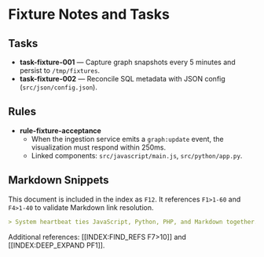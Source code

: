 # Fixture Notes and Tasks

## Tasks

- **task-fixture-001** — Capture graph snapshots every 5 minutes and persist to `/tmp/fixtures`.
- **task-fixture-002** — Reconcile SQL metadata with JSON config (`src/json/config.json`).

## Rules

- **rule-fixture-acceptance**
  - When the ingestion service emits a `graph:update` event, the visualization must respond within 250ms.
  - Linked components: `src/javascript/main.js`, `src/python/app.py`.

## Markdown Snippets

This document is included in the index as `F12`. It references `F1>1-60` and `F4>1-40` to validate Markdown link resolution.

```markdown
> System heartbeat ties JavaScript, Python, PHP, and Markdown together.
```

Additional references: [[INDEX:FIND_REFS F7>10]] and [[INDEX:DEEP_EXPAND PF1]].
